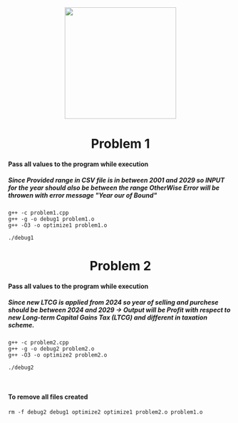<div id="header" align="center">
  <img src="https://i.giphy.com/media/v1.Y2lkPTc5MGI3NjExNXVxcmZoNjNjYThwdGxuaW55YzdhdWMwcG8ydndyODNoancyN3ByMSZlcD12MV9pbnRlcm5hbF9naWZfYnlfaWQmY3Q9Zw/aLVLqlZvKW6XSYy3td/giphy.gif" width="250"/>
</div>




<h1 align="center" >
  Problem 1
</h1>

#### Pass all values to the program while execution
##### Since Provided range in CSV file is in between 2001 and 2029 so INPUT for the year should also be between the range OtherWise Error will be throwen with error message "Year our of Bound"
	g++ -c problem1.cpp
	g++ -g -o debug1 problem1.o
	g++ -O3 -o optimize1 problem1.o

	./debug1


<h1 align="center" >
  Problem 2
</h1>

#### Pass all values to the program while execution 
##### Since new LTCG is applied from 2024 so year of selling and purchese should be between 2024 and 2029 -> Output will be Profit with respect to new Long-term Capital Gains Tax (LTCG) and different in taxation scheme.
	g++ -c problem2.cpp
	g++ -g -o debug2 problem2.o
	g++ -O3 -o optimize2 problem2.o

	./debug2
<br/>

#### To remove all files created
	rm -f debug2 debug1 optimize2 optimize1 problem2.o problem1.o
